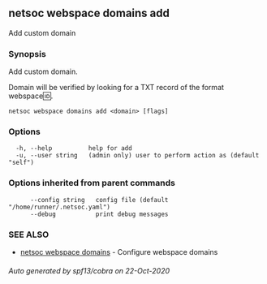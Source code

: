 ## netsoc webspace domains add

Add custom domain

### Synopsis

Add custom domain.

Domain will be verified by looking for a TXT record of the format
webspace:id:<user id>.


```
netsoc webspace domains add <domain> [flags]
```

### Options

```
  -h, --help          help for add
  -u, --user string   (admin only) user to perform action as (default "self")
```

### Options inherited from parent commands

```
      --config string   config file (default "/home/runner/.netsoc.yaml")
      --debug           print debug messages
```

### SEE ALSO

* [netsoc webspace domains](netsoc_webspace_domains.md)	 - Configure webspace domains

###### Auto generated by spf13/cobra on 22-Oct-2020
